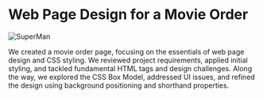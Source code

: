 # Web Page Design for a Movie Order

![SuperMan](https://github.com/user-attachments/assets/fade231d-286d-43d4-ab8f-af9e2a51878f)

We created a movie order page, focusing on the essentials of web page design and CSS styling. We reviewed project requirements, applied initial styling, and tackled fundamental HTML tags and design challenges. Along the way, we explored the CSS Box Model, addressed UI issues, and refined the design using background positioning and shorthand properties.

